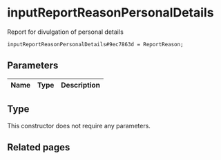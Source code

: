 # inputReportReasonPersonalDetails
Report for divulgation of personal details

```
inputReportReasonPersonalDetails#9ec7863d = ReportReason;
```

## Parameters
| Name | Type | Description |
| ---- | :----: | ----------- |


## Type
This constructor does not require any parameters.

## Related pages
